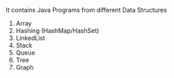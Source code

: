 It contains Java Programs from different Data Structures

1) Array
2) Hashing (HashMap/HashSet)
3) LinkedList
4) Stack
5) Queue
6) Tree
7) Graph
